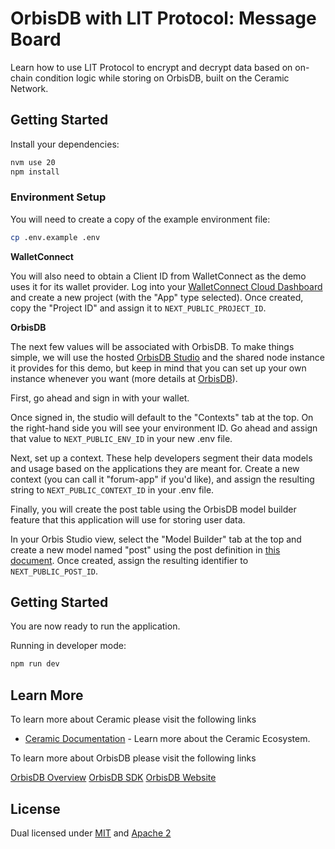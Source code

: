 # OrbisDB with LIT Protocol: Message Board

Learn how to use LIT Protocol to encrypt and decrypt data based on on-chain condition logic while storing on OrbisDB, built on the Ceramic Network.

## Getting Started

Install your dependencies:

```bash
nvm use 20
npm install
```

### Environment Setup

You will need to create a copy of the example environment file:

```bash
cp .env.example .env
```

**WalletConnect**

You will also need to obtain a Client ID from WalletConnect as the demo uses it for its wallet provider. Log into your [WalletConnect Cloud Dashboard](https://cloud.walletconnect.com/) and create a new project (with the "App" type selected). Once created, copy the "Project ID" and assign it to `NEXT_PUBLIC_PROJECT_ID`.

**OrbisDB**

The next few values will be associated with OrbisDB. To make things simple, we will use the hosted [OrbisDB Studio](https://studio.useorbis.com/) and the shared node instance it provides for this demo, but keep in mind that you can set up your own instance whenever you want (more details at [OrbisDB](https://useorbis.com/)).

First, go ahead and sign in with your wallet.

Once signed in, the studio will default to the "Contexts" tab at the top. On the right-hand side you will see your environment ID. Go ahead and assign that value to `NEXT_PUBLIC_ENV_ID` in your new .env file.

Next, set up a context. These help developers segment their data models and usage based on the applications they are meant for. Create a new context (you can call it "forum-app" if you'd like), and assign the resulting string to `NEXT_PUBLIC_CONTEXT_ID` in your .env file.

Finally, you will create the post table using the OrbisDB model builder feature that this application will use for storing user data. 

In your Orbis Studio view, select the "Model Builder" tab at the top and create a new model named "post" using the post definition in [this document](models/tables.sql). Once created, assign the resulting identifier to `NEXT_PUBLIC_POST_ID`. 

## Getting Started

You are now ready to run the application.

Running in developer mode:

```bash
npm run dev
```

## Learn More

To learn more about Ceramic please visit the following links

- [Ceramic Documentation](https://developers.ceramic.network/learn/welcome/) - Learn more about the Ceramic Ecosystem.

To learn more about OrbisDB please visit the following links

[OrbisDB Overview](https://developers.ceramic.network/docs/orbisdb/overview)
[OrbisDB SDK](https://developers.ceramic.network/docs/orbisdb/orbisdb-sdk)
[OrbisDB Website](https://useorbis.com/)

## License

Dual licensed under [MIT](LICENSE-MIT) and [Apache 2](LICENSE-APACHE)